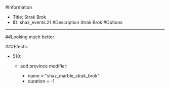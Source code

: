 #Information
 - Title: Strak Brok
 - ID: shaz_events.21
#Description
Strak Brok
#Options

___
##Looking much better

###Efects:<ul><li>510:</li><ul><li>add province modifier:</li><ul><li>name = "shaz_marble_strak_brok"</li><li>duration = -1</li></ul></ul></ul>
